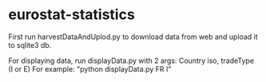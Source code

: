 # eurostat-statistics


First run harvestDataAndUplod.py to download data from web and upload it to sqlite3 db.


For displaying data, run displayData.py with 2 args: Country iso, tradeType (I or E)
For example: "python displayData.py FR I"